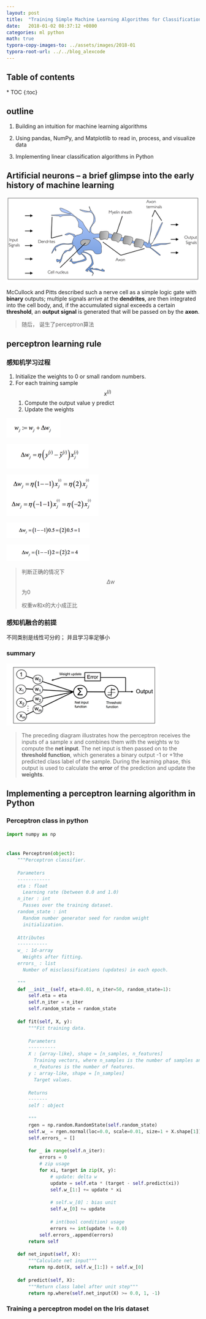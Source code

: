 ```yaml
---
layout: post
title:  "Training Simple Machine Learning Algorithms for Classification"
date:   2018-01-02 08:37:12 +0800
categories: ml python
math: true
typora-copy-images-to: ../assets/images/2018-01
typora-root-url: ../../blog_alexcode
---
```

<h2>Table of contents</h2>
* TOC
{:toc}


## outline

1. Building an intuition for machine learning algorithms
2. Using pandas, NumPy, and Matplotlib to read in, process, and visualize data

3. Implementing linear classification algorithms in Python



## Artificial neurons – a brief glimpse into the early history of machine learning



![B173F917-98BC-4E29-9584-A50FA257B9CF](/assets/images/2018-01/B173F917-98BC-4E29-9584-A50FA257B9CF.png)

McCullock and Pitts described such a nerve cell as a simple logic gate with **binary** outputs; multiple signals arrive at the **dendrites**, are then integrated into the cell body, and, if the accumulated signal exceeds a certain **threshold**, an **output signal** is generated that will be passed on by the **axon**.



> 随后， 诞生了perceptron算法





## perceptron learning rule



### 感知机学习过程

1. Initialize the weights to 0 or small random numbers.
2. For each training sample $$x^{(i)}$$
   1. Compute the output value y predict
   2. Update the weights



![332C5EAE-F0B4-496B-A966-673B0035BEB3](/assets/images/2018-01/332C5EAE-F0B4-496B-A966-673B0035BEB3.png)

![EC1E04E7-F282-45BB-98B2-6919AC4DF252](/assets/images/2018-01/EC1E04E7-F282-45BB-98B2-6919AC4DF252.png)

![5D6E3B8A-DCC1-458B-8513-A015A553D7E9](/assets/images/2018-01/5D6E3B8A-DCC1-458B-8513-A015A553D7E9.png)

![B9A64F13-87C0-41C9-985C-8DBBBD5CBA8D](/assets/images/2018-01/B9A64F13-87C0-41C9-985C-8DBBBD5CBA8D.png)

![A3F481BE-EFA8-4800-BDA2-08810B81F758](/assets/images/2018-01/A3F481BE-EFA8-4800-BDA2-08810B81F758.png)

> 判断正确的情况下$$\Delta w$$为0
>
> 权重w和x的大小成正比





### 感知机融合的前提

不同类别是线性可分的； 并且学习率足够小





### summary

![CDD7AFAF-AEAD-4B8F-8FC9-4B6BEB52CA37](/assets/images/2018-01/CDD7AFAF-AEAD-4B8F-8FC9-4B6BEB52CA37.png)

> The preceding diagram illustrates how the perceptron receives the inputs of a sample x and combines them with the weights w to compute the **net input**. The net input is then passed on to the **threshold function**, which generates a binary output -1 or +1the predicted class label of the sample. During the learning phase, this output is used to calculate the **error** of the prediction and update the **weights**.



## Implementing a perceptron learning algorithm in Python



### Perceptron class in python

```python
import numpy as np


class Perceptron(object):
    """Perceptron classifier.

    Parameters
    ------------
    eta : float
      Learning rate (between 0.0 and 1.0)
    n_iter : int
      Passes over the training dataset.
    random_state : int
      Random number generator seed for random weight
      initialization.

    Attributes
    -----------
    w_ : 1d-array
      Weights after fitting.
    errors_ : list
      Number of misclassifications (updates) in each epoch.

    """
    def __init__(self, eta=0.01, n_iter=50, random_state=1):
        self.eta = eta
        self.n_iter = n_iter
        self.random_state = random_state

    def fit(self, X, y):
        """Fit training data.

        Parameters
        ----------
        X : {array-like}, shape = [n_samples, n_features]
          Training vectors, where n_samples is the number of samples and
          n_features is the number of features.
        y : array-like, shape = [n_samples]
          Target values.

        Returns
        -------
        self : object

        """
        rgen = np.random.RandomState(self.random_state)
        self.w_ = rgen.normal(loc=0.0, scale=0.01, size=1 + X.shape[1])
        self.errors_ = []

        for _ in range(self.n_iter):
            errors = 0
            # zip usage
            for xi, target in zip(X, y):
                # update: delta w
                update = self.eta * (target - self.predict(xi))
                self.w_[1:] += update * xi

                # self.w_[0] : bias unit
                self.w_[0] += update

                # int(bool condition) usage
                errors += int(update != 0.0)
            self.errors_.append(errors)
        return self

    def net_input(self, X):
        """Calculate net input"""
        return np.dot(X, self.w_[1:]) + self.w_[0]

    def predict(self, X):
        """Return class label after unit step"""
        return np.where(self.net_input(X) >= 0.0, 1, -1)
```



### Training a perceptron model on the Iris dataset

